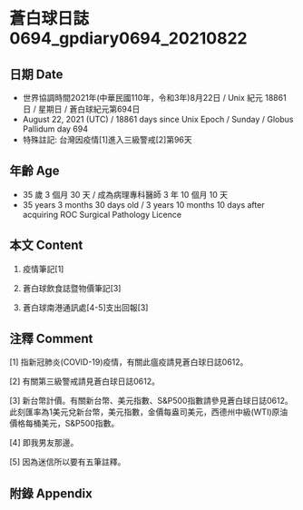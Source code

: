 [_metadata_:encoding]: - "utf-8"
[_metadata_:language]: - "zh-Hant-TW"
[_metadata_:fileformat]: - "markdown"
[_metadata_:MIME_type]: - "text/plain"
[_metadata_:markdown_version]: - "commonmark version 0.29"
[_metadata_:markdown_spec]: - "https://spec.commonmark.org/0.29/"

# 蒼白球日誌0694_gpdiary0694_20210822 #

## 日期 Date ##

* 世界協調時間2021年(中華民國110年，令和3年)8月22日 / Unix 紀元 18861 日 / 星期日 / 蒼白球紀元第694日
* August 22, 2021 (UTC) / 18861 days since Unix Epoch / Sunday / Globus Pallidum day 694
* 特殊註記: 台灣因疫情[1]進入三級警戒[2]第96天

## 年齡 Age ##

* 35 歲 3 個月 30 天 / 成為病理專科醫師 3 年 10 個月 10 天
* 35 years 3 months 30 days old / 3 years 10 months 10 days after acquiring ROC Surgical Pathology Licence

## 本文 Content ##

1. 疫情筆記[1]

    
2. 蒼白球飲食誌暨物價筆記[3]

    
3. 蒼白球南港通訊處[4-5]支出回報[3]

    

## 注釋 Comment ##

[1] 指新冠肺炎(COVID-19)疫情，有關此瘟疫請見蒼白球日誌0612。


[2] 有關第三級警戒請見蒼白球日誌0612。


[3] 新台幣計價。有關新台幣、美元指數、S&P500指數請參見蒼白球日誌0612。此刻匯率為1美元兌新台幣，美元指數，金價每盎司美元，西德州中級(WTI)原油價格每桶美元，S&P500指數。


[4] 即我男友那邊。


[5] 因為迷信所以要有五筆註釋。



## 附錄 Appendix ##

